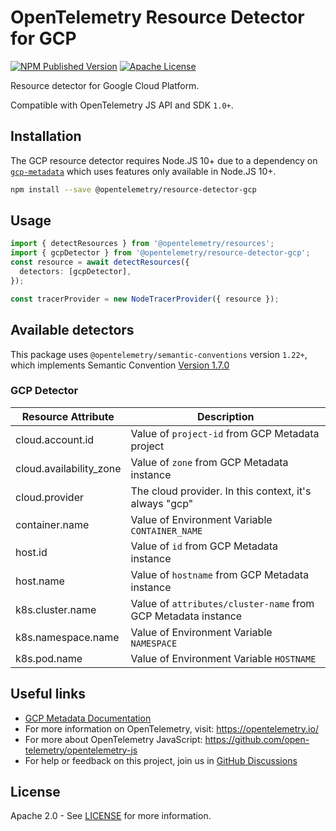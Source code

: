 # OpenTelemetry Resource Detector for GCP

[![NPM Published Version][npm-img]][npm-url]
[![Apache License][license-image]][license-image]

Resource detector for Google Cloud Platform.

Compatible with OpenTelemetry JS API and SDK `1.0+`.

## Installation

The GCP resource detector requires Node.JS 10+ due to a dependency on [`gcp-metadata`][] which uses features only available in Node.JS 10+.

```bash
npm install --save @opentelemetry/resource-detector-gcp
```

## Usage

```typescript
import { detectResources } from '@opentelemetry/resources';
import { gcpDetector } from '@opentelemetry/resource-detector-gcp';
const resource = await detectResources({
  detectors: [gcpDetector],
});

const tracerProvider = new NodeTracerProvider({ resource });
```

## Available detectors

This package uses `@opentelemetry/semantic-conventions` version `1.22+`, which implements Semantic Convention [Version 1.7.0](https://github.com/open-telemetry/opentelemetry-specification/blob/v1.7.0/semantic_conventions/README.md)

### GCP Detector

| Resource Attribute      | Description                                                   |
| ----------------------- | ------------------------------------------------------------- |
| cloud.account.id        | Value of `project-id` from GCP Metadata project               |
| cloud.availability_zone | Value of `zone` from GCP Metadata instance                    |
| cloud.provider          | The cloud provider. In this context, it's always "gcp"        |
| container.name          | Value of Environment Variable `CONTAINER_NAME`                |
| host.id                 | Value of `id` from GCP Metadata instance                      |
| host.name               | Value of `hostname` from GCP Metadata instance                |
| k8s.cluster.name        | Value of `attributes/cluster-name` from GCP Metadata instance |
| k8s.namespace.name      | Value of Environment Variable `NAMESPACE`                     |
| k8s.pod.name            | Value of Environment Variable `HOSTNAME`                      |

## Useful links

- [GCP Metadata Documentation][]
- For more information on OpenTelemetry, visit: <https://opentelemetry.io/>
- For more about OpenTelemetry JavaScript: <https://github.com/open-telemetry/opentelemetry-js>
- For help or feedback on this project, join us in [GitHub Discussions][discussions-url]

## License

Apache 2.0 - See [LICENSE][license-url] for more information.

[`gcp-metadata`]: https://www.npmjs.com/package/gcp-metadata
[GCP Metadata Documentation]: https://cloud.google.com/compute/docs/metadata/overview
[discussions-url]: https://github.com/open-telemetry/opentelemetry-js/discussions
[license-url]: https://github.com/open-telemetry/opentelemetry-js-contrib/blob/main/LICENSE
[license-image]: https://img.shields.io/badge/license-Apache_2.0-green.svg?style=flat
[npm-url]: https://www.npmjs.com/package/@opentelemetry/resource-detector-gcp
[npm-img]: https://badge.fury.io/js/%40opentelemetry%2Fresource-detector-gcp.svg
